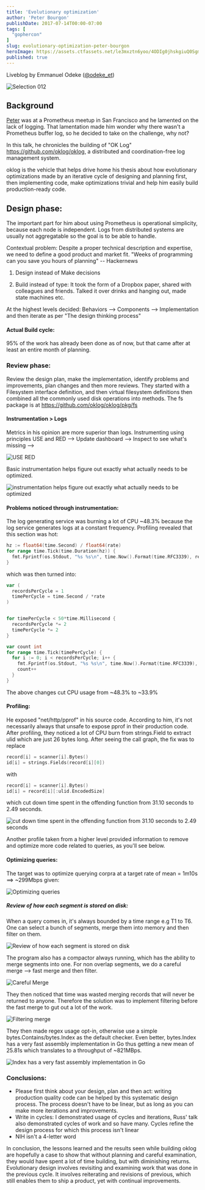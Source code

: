 ```yaml
---
title: 'Evolutionary optimization'
author: 'Peter Bourgon'
publishDate: 2017-07-14T00:00-07:00
tags: [
  "gophercon"
]
slug: evolutionary-optimization-peter-bourgon
heroImage: https://assets.ctfassets.net/le3mxztn6yoo/4ODIg0jhskgiuQ0SgmaMsm/addc509ab1dff98eb6864bcee1740aad/Selection_012.bmp
published: true
---
```



Liveblog by Emmanuel Odeke ([@odeke_et](https://twitter.com/odeke_et))

![Selection 012](//assets.contentful.com/le3mxztn6yoo/4ODIg0jhskgiuQ0SgmaMsm/addc509ab1dff98eb6864bcee1740aad/Selection_012.bmp)
## Background
[Peter](https://twitter.com/peterbourgon) was at a Prometheus meetup in San Francisco and he lamented on the lack of logging.
That lamentation made him wonder why there wasn't a Prometheus buffer log, so he decided to take on the challenge, why not?

In this talk, he chronicles the building of "OK Log" https://github.com/oklog/oklog, a distributed
and coordination-free log management system.

oklog is the vehicle that helps drive home his thesis about how evolutionary optimizations made by an iterative cycle of designing and planning first, then implementing code, make optimizations trivial and help him easily build production-ready code.


## Design phase:
The important part for him about using Prometheus is operational simplicity, because each node is independent. Logs from distributed systems are usually not aggregatable so the goal is to be able to handle.

Contextual problem:
Despite a proper technical description and expertise, we need to define a good product and market fit. "Weeks of programming can you save you hours of planning" -- Hackernews
1. Design instead of Make decisions

2. Build instead of type:
It took the form of a Dropbox paper, shared with colleagues and friends. Talked it over drinks and hanging out, made state machines etc.

At the highest levels decided:
Behaviors --> Components --> Implementation and then iterate
as per "The design thinking process"

#### Actual Build cycle:
95% of the work has already been done as of now, but that came after at least an entire month of planning.

### Review phase:
Review the design plan, make the implementation, identify problems and improvements, plan changes and then more reviews.
They started with a Filesystem interface definition, and then virtual filesystem definitions then combined all the
commonly used disk operations into methods. The fs package is at https://github.com/oklog/oklog/pkg/fs

#### Instrumentation > Logs

Metrics in his opinion are more superior than logs.
Instrumenting using principles USE and RED --> Update dashboard --> Inspect to see what's missing -->

![USE RED](https://user-images.githubusercontent.com/4898263/28233377-959f3162-68b3-11e7-910d-1cc4938a5d60.png)

Basic instrumentation helps figure out exactly what actually needs to be optimized.

![instrumentation helps figure out exactly what actually needs to be optimized](https://user-images.githubusercontent.com/4898263/28233366-841c0dc0-68b3-11e7-943e-a2b8226370a7.png)


#### Problems noticed through instrumentation:
The log generating service was burning a lot of CPU ~48.3% because the log service generates logs at a constant frequency.
Profiling revealed that this section was hot:
```go
hz := float64(time.Second) / float64(rate)
for range time.Tick(time.Duration(hz)) {
  fmt.Fprintf(os.Stdout, "%s %s\n", time.Now().Format(time.RFC3339), records[rant.Intn(len(records))])
}
```

which was then turned into:
```go
var (
  recordsPerCycle = 1
  timePerCycle = time.Second / *rate
)


for timePerCycle < 50*time.Millisecond {
  recordsPerCycle *= 2
  timePerCycle *= 2
}

var count int
for range time.Tick(timePerCycle) {
  for i := 0; i < recordsPerCycle; i++ {
    fmt.Fprintf(os.Stdout, "%s %s\n", time.Now().Format(time.RFC3339), records[count%len(records)])
    count++
  }
}
```

The above changes cut CPU usage from ~48.3% to ~33.9%

#### Profiling:
He exposed "net/http/pprof" in his source code. According to him, it's not necessarily always that unsafe to expose
pprof in their production code.
After profiling, they noticed a lot of CPU burn from strings.Field to extract ulid which are just 26 bytes long.
After seeing the call graph, the fix was to replace
```go
record[i] = scanner[i].Bytes()
id[i] = strings.Fields(record[i][0])
```

with

```go
record[i] = scanner[i].Bytes()
id[i] = record[i][:ulid.EncodedSize]
```
which cut down time spent in the offending function from  31.10 seconds to 2.49 seconds.

![cut down time spent in the offending function from 31.10 seconds to 2.49 seconds](https://user-images.githubusercontent.com/4898263/28233404-ded12c82-68b3-11e7-895f-6436a14558f6.png)


Another profile taken from a higher level provided information to remove and optimize more code related to queries, as you'll see below.

#### Optimizing queries:
The target was to optimize querying corpra at a target rate of mean = 1m10s ==> ~299Mbps given:

![Optimizing queries](https://user-images.githubusercontent.com/4898263/28233433-11adadc4-68b4-11e7-8444-cda7ee34f16a.png)


##### Review of how each segment is stored on disk:
When a query comes in, it's always bounded by a time range e.g T1 to T6. One can select a bunch of segments, merge them
into memory and then filter on them.

![Review of how each segment is stored on disk](https://user-images.githubusercontent.com/4898263/28233320-34751410-68b3-11e7-8825-a357bd4bf5ba.png)

The program also has a compactor always running, which has the ability to merge segments into one.
For non overlap segments, we do a careful merge --> fast merge and then filter.

![Careful Merge](https://user-images.githubusercontent.com/4898263/28233347-62755640-68b3-11e7-8008-0414f61b10dd.png)


They then noticed that time was wasted merging records that will never be returned to anyone.
Therefore the solution was to implement filtering before the fast merge to gut out a lot of the work.

![Filtering merge](https://user-images.githubusercontent.com/4898263/28233339-51a1ebf8-68b3-11e7-9709-117a837321ab.png)

They then made regex usage opt-in, otherwise use a simple bytes.Contains/bytes.Index as the default checker. Even better, bytes.Index has a very fast assembly implementation in Go thus
getting a new mean of 25.81s which translates to a throughput of ~821MBps.

![Index has a very fast assembly implementation in Go](https://user-images.githubusercontent.com/4898263/28233569-ed21b40e-68b4-11e7-9207-7996e513a5e3.png)


### Conclusions:
* Please first think about your design, plan and then act: writing production quality code can be helped by this systematic design process. The process doesn't have to be linear, but as long as you can make more iterations and improvements.
* Write in cycles: I demonstrated usage of cycles and iterations, Russ' talk also demonstrated cycles of work and so have many. Cycles refine the design process for which this process isn't linear
* NIH isn't a 4-letter word

In conclusion, the lessons learned and the results seen while building oklog are hopefully a case to show that without planning and careful examination, they would have spent a lot of time building, but with diminishing returns.
Evolutionary design involves revisiting and examining work that was done in the previous cycle. It involves
reiterating and revisions of previous, which still enables them to ship a product, yet with continual improvements.

